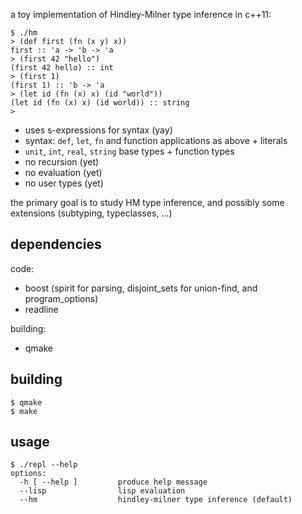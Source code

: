 a toy implementation of Hindley-Milner type inference in c++11:

```
$ ./hm
> (def first (fn (x y) x))
first :: 'a -> 'b -> 'a
> (first 42 "hello")
(first 42 hello) :: int
> (first 1)
(first 1) :: 'b -> 'a
> (let id (fn (x) x) (id "world"))
(let id (fn (x) x) (id world)) :: string
> 
```

- uses s-expressions for syntax (yay)
- syntax: `def`, `let`, `fn` and function applications as above + literals
- `unit`, `int`, `real`, `string` base types + function types
- no recursion (yet)
- no evaluation (yet)
- no user types (yet)

the primary goal is to study HM type inference, and possibly some
extensions (subtyping, typeclasses, ...)


## dependencies

code:
- boost (spirit for parsing, disjoint_sets for union-find, and program_options)
- readline

building:
- qmake

## building

```
$ qmake
$ make
```

## usage

```
$ ./repl --help
options:
  -h [ --help ]         produce help message
  --lisp                lisp evaluation
  --hm                  hindley-milner type inference (default)
```